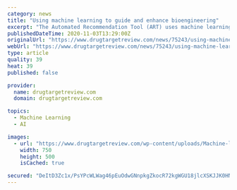 ```yaml
---
category: news
title: "Using machine learning to guide and enhance bioengineering"
excerpt: "The Automated Recommendation Tool (ART) uses machine learning to accelerate the development of cells for bioprocessing and bioproduction."
publishedDateTime: 2020-11-03T13:29:00Z
originalUrl: "https://www.drugtargetreview.com/news/75243/using-machine-learning-to-guide-and-enhance-bioengineering/"
webUrl: "https://www.drugtargetreview.com/news/75243/using-machine-learning-to-guide-and-enhance-bioengineering/"
type: article
quality: 39
heat: 39
published: false

provider:
  name: drugtargetreview.com
  domain: drugtargetreview.com

topics:
  - Machine Learning
  - AI

images:
  - url: "https://www.drugtargetreview.com/wp-content/uploads/Machine-learning-scaled-e1604406554429.jpg"
    width: 750
    height: 500
    isCached: true

secured: "DeItD3Zc1x/PsYPcWLWag46pEuOdwGNnpkgZkocR72kgWGU18jlcXSKJJK0HNafIrl1n1LbSEEf4T049y/dpqz/A+X9LKvCL9x0j0BJ5M4Uh9nlVhqKFXcLx7armx0PcpnJim/kPQD2l9G4QOBzayXSy7srywV0V+GyXaUageuiNKSBlKQM8ijnFVLT/00UTyG6dTmNp/muIX62cY/jdFVlUYYPEXgnrWcoX1eE+4C4g7EbrxROsKrqaGccxbuxTDqbSuVbvI+H76fREIuyrXhvzFLRaeabg5i7ZhK5UdSk8u1ZyVJaM0TQj3YtPpXRYzsgSgrYuuQHVaLYqbfgKrgKXimijm2YOF3f4gnAg/2M=;QS6FJ77xCt+SwQQGTXywag=="
---
```


